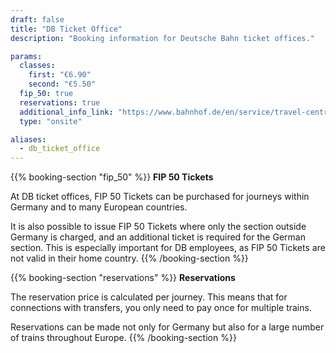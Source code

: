 ```yaml
---
draft: false
title: "DB Ticket Office"
description: "Booking information for Deutsche Bahn ticket offices."

params:
  classes:
    first: "€6.90"
    second: "€5.50"
  fip_50: true
  reservations: true
  additional_info_link: "https://www.bahnhof.de/en/service/travel-centre"
  type: "onsite"

aliases:
  - db_ticket_office
---
```


{{% booking-section "fip_50" %}}
**FIP 50 Tickets**

At DB ticket offices, FIP 50 Tickets can be purchased for journeys within Germany and to many European countries.

It is also possible to issue FIP 50 Tickets where only the section outside Germany is charged, and an additional ticket is required for the German section. This is especially important for DB employees, as FIP 50 Tickets are not valid in their home country.
{{% /booking-section %}}

{{% booking-section "reservations" %}}
**Reservations**

The reservation price is calculated per journey. This means that for connections with transfers, you only need to pay once for multiple trains.

Reservations can be made not only for Germany but also for a large number of trains throughout Europe.
{{% /booking-section %}}
